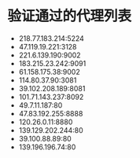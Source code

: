 # 验证通过的代理列表

 - 218.77.183.214:5224
 - 47.119.19.221:3128
 - 221.6.139.190:9002
 - 183.215.23.242:9091
 - 61.158.175.38:9002
 - 114.80.37.90:3081
 - 39.102.208.189:8081
 - 101.71.143.237:8092
 - 49.7.11.187:80
 - 47.83.192.255:8888
 - 120.26.0.11:8880
 - 139.129.202.244:80
 - 39.100.88.89:80
 - 139.196.196.74:80
